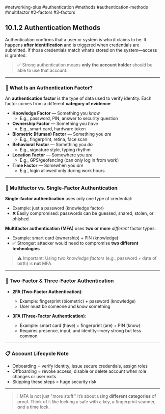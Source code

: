#networking-plus #authentication #methods #authentication-methods #multifactor #2-factors #3-factors

## 10.1.2 Authentication Methods

Authentication confirms that a user or system is who it claims to be. It happens **after identification** and is triggered when credentials are submitted. If those credentials match what’s stored on the system—access is granted.

> ✅ Strong authentication means **only the account holder** should be able to use that account.

---

### 🧱 What Is an Authentication Factor?

An **authentication factor** is the type of data used to verify identity. Each factor comes from a different **category of evidence**:

- **Knowledge Factor** — Something you *know*
  - E.g., password, PIN, answer to security question
- **Ownership Factor** — Something you *have*
  - E.g., smart card, hardware token
- **Biometric (Human) Factor** — Something you *are*
  - E.g., fingerprint, retina, face scan
- **Behavioral Factor** — Something you *do*
  - E.g., signature style, typing rhythm
- **Location Factor** — Somewhere you *are*
  - E.g., GPS/geofencing (can only log in from work)
- **Time Factor** — Somewhen you *are*
  - E.g., login allowed only during work hours

---

### 🔐 Multifactor vs. Single-Factor Authentication

**Single-factor authentication** uses only one type of credential:
- Example: just a password (knowledge factor)
- ❌ Easily compromised: passwords can be guessed, shared, stolen, or phished

**Multifactor authentication (MFA)** uses **two or more** *different* factor types:
- Example: smart card (ownership) + PIN (knowledge)
- ✅ Stronger: attacker would need to compromise **two different technologies**

> ⚠️ Important: Using two *knowledge factors* (e.g., password + date of birth) is **not** MFA.

---

### 🧱 Two-Factor & Three-Factor Authentication

- **2FA (Two-Factor Authentication)**:
  - Example: fingerprint (biometric) + password (knowledge)
  - User must *be* someone and *know* something

- **3FA (Three-Factor Authentication)**:
  - Example: smart card (have) + fingerprint (are) + PIN (know)
  - Requires presence, input, and identity—very strong but less common

---

### 📋 Account Lifecycle Note

- Onboarding = verify identity, issue secure credentials, assign roles
- Offboarding = revoke access, disable or delete account when role changes or user exits
- Skipping these steps = huge security risk

---

> ℹ️ MFA is not just "more stuff." It’s about using **different categories** of proof. Think of it like locking a safe with a key, a fingerprint scanner, *and* a time lock.



